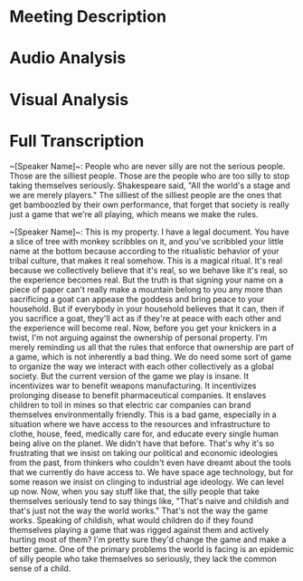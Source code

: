 # Meeting Description




# Audio Analysis




# Visual Analysis




# Full Transcription

~[Speaker Name]~: People who are never silly are not the serious people. Those are the silliest people. Those are the people who are too silly to stop taking themselves seriously. Shakespeare said, "All the world's a stage and we are merely players." The silliest of the silliest people are the ones that get bamboozled by their own performance, that forget that society is really just a game that we're all playing, which means we make the rules.


~[Speaker Name]~: This is my property. I have a legal document. You have a slice of tree with monkey scribbles on it, and you've scribbled your little name at the bottom because according to the ritualistic behavior of your tribal culture, that makes it real somehow. This is a magical ritual. It's real because we collectively believe that it's real, so we behave like it's real, so the experience becomes real. But the truth is that signing your name on a piece of paper can't really make a mountain belong to you any more than sacrificing a goat can appease the goddess and bring peace to your household. But if everybody in your household believes that it can, then if you sacrifice a goat, they'll act as if they're at peace with each other and the experience will become real. Now, before you get your knickers in a twist, I'm not arguing against the ownership of personal property. I'm merely reminding us all that the rules that enforce that ownership are part of a game, which is not inherently a bad thing. We do need some sort of game to organize the way we interact with each other collectively as a global society. But the current version of the game we play is insane. It incentivizes war to benefit weapons manufacturing. It incentivizes prolonging disease to benefit pharmaceutical companies. It enslaves children to toil in mines so that electric car companies can brand themselves environmentally friendly. This is a bad game, especially in a situation where we have access to the resources and infrastructure to clothe, house, feed, medically care for, and educate every single human being alive on the planet. We didn't have that before. That's why it's so frustrating that we insist on taking our political and economic ideologies from the past, from thinkers who couldn't even have dreamt about the tools that we currently do have access to. We have space age technology, but for some reason we insist on clinging to industrial age ideology. We can level up now. Now, when you say stuff like that, the silly people that take themselves seriously tend to say things like, "That's naive and childish and that's just not the way the world works." That's not the way the game works. Speaking of childish, what would children do if they found themselves playing a game that was rigged against them and actively hurting most of them? I'm pretty sure they'd change the game and make a better game. One of the primary problems the world is facing is an epidemic of silly people who take themselves so seriously, they lack the common sense of a child.